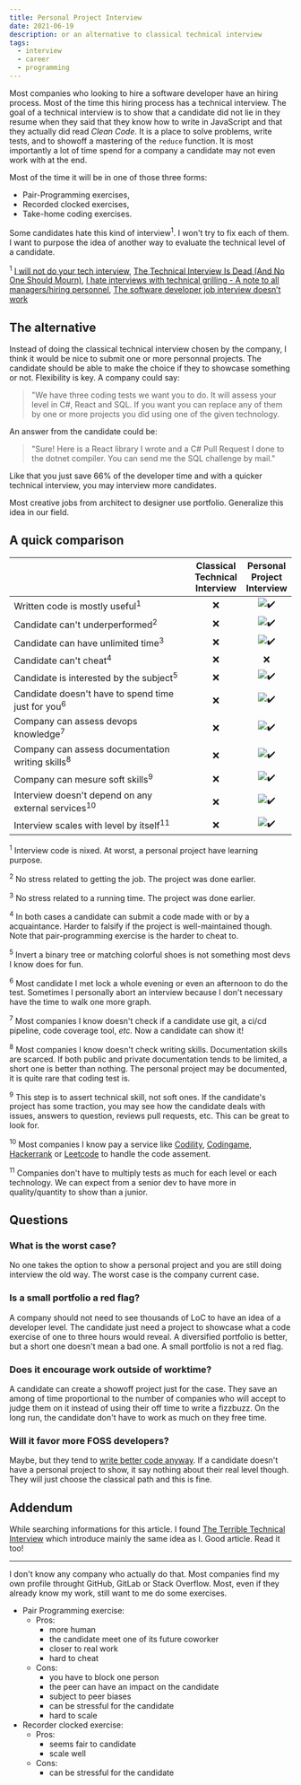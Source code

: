 ```yaml
---
title: Personal Project Interview
date: 2021-06-19
description: or an alternative to classical technical interview
tags:
  - interview
  - career
  - programming
---
```


Most companies who looking to hire a software developer have an hiring process. Most of the time this hiring process has a technical interview. The goal of a technical interview is to show that a candidate did not lie in they resume when they said that they know how to write in JavaScript and that they actually did read *Clean Code*. It is a place to solve problems, write tests, and to showoff a mastering of the `reduce` function. It is most importantly a lot of time spend for a company a candidate may not even work with at the end.

Most of the time it will be in one of those three forms:

* Pair-Programming exercises,
* Recorded clocked exercises,
* Take-home coding exercises.

Some candidates hate this kind of interview<sup>1</sup>. I won't try to fix each of them. I want to purpose the idea of another way to evaluate the technical level of a candidate.

<sup>1</sup> [I will not do your tech interview](https://medium.com/@ikeellis/i-will-not-do-your-tech-interview-80ba19c55883), [The Technical Interview Is Dead (And No One Should Mourn)](https://techcrunch.com/2013/06/22/the-technical-interview-is-dead/), [I hate interviews with technical grilling - A note to all managers/hiring personnel](https://www.reddit.com/r/sysadmin/comments/ipmtg0/i_hate_interviews_with_technical_grilling_a_note/), [The software developer job interview doesn’t work](https://sockpuppet.org/blog/2015/03/06/the-hiring-post/)

## The alternative

Instead of doing the classical technical interview chosen by the company, I think it would be nice to submit one or more personnal projects. The candidate should be able to make the choice if they to showcase something or not. Flexibility is key. A company could say:

> "We have three coding tests we want you to do. It will assess your level in C#, React and SQL. If you want you can replace any of them by one or more projects you did using one of the given technology.

An answer from the candidate could be:

> "Sure! Here is a React library I wrote and a C# Pull Request I done to the dotnet compiler. You can send me the SQL challenge by mail."

Like that you just save 66% of the developer time and with a quicker technical interview, you may interview more candidates.

Most creative jobs from architect to designer use portfolio. Generalize this idea in our field.

## A quick comparison

|   | Classical<br/>Technical<br/>Interview | Personal<br/>Project<br/>Interview |
|---|:-:|:-:|
| Written code is mostly useful<sup>1</sup>| ❌ | <img alt="✔️" src="https://github.githubassets.com/images/icons/emoji/unicode/2714.png" class="emoji"> |
| Candidate can't underperformed<sup>2</sup>| ❌ | <img alt="✔️" src="https://github.githubassets.com/images/icons/emoji/unicode/2714.png" class="emoji"> |
| Candidate can have unlimited time<sup>3</sup> | ❌ | <img alt="✔️" src="https://github.githubassets.com/images/icons/emoji/unicode/2714.png" class="emoji"> |
| Candidate can't cheat<sup>4</sup> | ❌ | ❌ |
| Candidate is interested by the subject<sup>5</sup> | ❌ | <img alt="✔️" src="https://github.githubassets.com/images/icons/emoji/unicode/2714.png" class="emoji"> |
| Candidate doesn't have to spend time just for you<sup>6</sup> | ❌ | <img alt="✔️" src="https://github.githubassets.com/images/icons/emoji/unicode/2714.png" class="emoji"> |
| Company can assess devops knowledge<sup>7</sup> | ❌ | <img alt="✔️" src="https://github.githubassets.com/images/icons/emoji/unicode/2714.png" class="emoji"> |
| Company can assess documentation writing skills<sup>8</sup> | ❌ | <img alt="✔️" src="https://github.githubassets.com/images/icons/emoji/unicode/2714.png" class="emoji"> |
| Company can mesure soft skills<sup>9</sup> | ❌ | <img alt="✔️" src="https://github.githubassets.com/images/icons/emoji/unicode/2714.png" class="emoji"> |
| Interview doesn't depend on any external services<sup>10</sup> | ❌ | <img alt="✔️" src="https://github.githubassets.com/images/icons/emoji/unicode/2714.png" class="emoji"> |
| Interview scales with level by itself<sup>11</sup> | ❌ | <img alt="✔️" src="https://github.githubassets.com/images/icons/emoji/unicode/2714.png" class="emoji"> |

<sup>1</sup> Interview code is nixed. At worst, a personal project have learning purpose.

<sup>2</sup> No stress related to getting the job. The project was done earlier.

<sup>3</sup> No stress related to a running time. The project was done earlier.

<sup>4</sup> In both cases a candidate can submit a code made with or by a acquaintance. Harder to falsify if the project is well-maintained though. Note that pair-programming exercise is the harder to cheat to.

<sup>5</sup> Invert a binary tree or matching colorful shoes is not something most devs I know does for fun.

<sup>6</sup> Most candidate I met lock a whole evening or even an afternoon to do the test. Sometimes I personally abort an interview because I don't necessary have the time to walk one more graph.

<sup>7</sup> Most companies I know doesn't check if a candidate use git, a ci/cd pipeline, code coverage tool, *etc.* Now a candidate can show it!

<sup>8</sup> Most companies I know doesn't check writing skills. Documentation skills are scarced. If both public and private documentation tends to be limited, a short one is better than nothing. The personal project may be documented, it is quite rare that coding test is.

<sup>9</sup> This step is to assert technical skill, not soft ones. If the candidate's project has some traction, you may see how the candidate deals with issues, answers to question, reviews pull requests, etc. This can be great to look for.

<sup>10</sup> Most companies I know pay a service like [Codility](https://www.codility.com/), [Codingame](https://www.codingame.com/start), [Hackerrank](https://www.hackerrank.com/) or [Leetcode](https://leetcode.com/) to handle the code assement.

<sup>11</sup> Companies don't have to multiply tests as much for each level or each technology. We can expect from a senior dev to have more in quality/quantity to show than a junior.

## Questions

### What is the worst case?

No one takes the option to show a personal project and you are still doing interview the old way. The worst case is the company current case.

### Is a small portfolio a red flag?

A company should not need to see thousands of LoC to have an idea of a developer level. The candidate just need a project to showcase what a code exercise of one to three hours would reveal. A diversified portfolio is better, but a short one doesn't mean a bad one. A small portfolio is not a red flag.

### Does it encourage work outside of worktime?

A candidate can create a showoff project just for the case. They save an among of time proportional to the number of companies who will accept to judge them on it instead of using their off time to write a fizzbuzz. On the long run, the candidate don't have to work as much on they free time.

### Will it favor more FOSS developers?

Maybe, but they tend to [write better code anyway](https://web.archive.org/web/20160312052854/http://www.coverity.com/press-releases/coverity-scan-report-finds-open-source-software-quality-outpaces-proprietary-code-for-the-first-time/). If a candidate doesn't have a personal project to show, it say nothing about their real level though. They will just choose the classical path and this is fine.

## Addendum

While searching informations for this article. I found [The Terrible Technical Interview](https://techcrunch.com/2015/03/21/the-terrible-technical-interview/) which introduce mainly the same idea as I. Good article. Read it too!

-----

I don't know any company who actually do that. Most companies find my own profile throught GitHub, GitLab or Stack Overflow. Most, even if they already know my work, still want to me do some exercises.



- Pair Programming exercise:  
    - Pros:
        - more human
        - the candidate meet one of its future coworker
        - closer to real work
        - hard to cheat
    - Cons:
        - you have to block one person
        - the peer can have an impact on the candidate
        - subject to peer biases
        - can be stressful for the candidate
        - hard to scale
- Recorder clocked exercise:
    - Pros:
        - seems fair to candidate
        - scale well
    - Cons:
        - can be stressful for the candidate
